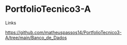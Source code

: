 # PortfolioTecnico3-A

Links

https://github.com/matheuspassos14/PortfolioTecnico3-A/tree/main/Banco_de_Dados
